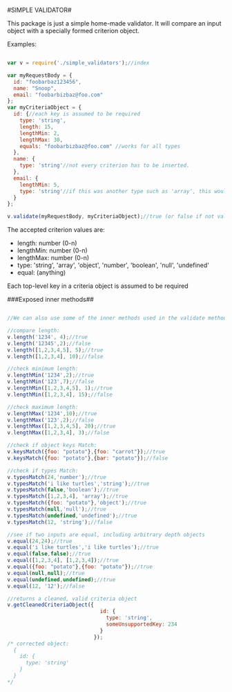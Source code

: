 #SIMPLE VALIDATOR#

This package is just a simple home-made validator. It will compare an input object with a specially formed criterion object.

Examples:

```javascript

var v = require('./simple_validators');//index

var myRequestBody = {
  id: "foobarbaz123456",
  name: "Snoop",
  email: "foobarbizbaz@foo.com"
};
var myCriteriaObject = {
  id: {//each key is assumed to be required
    type: 'string',
    length: 15,
    lengthMin: 2,
    lengthMax: 30,
    equals: "foobarbizbaz@foo.com" //works for all types
  },
  name: {
    type: 'string'//not every criterion has to be inserted.
  },
  email: {
    lengthMin: 5,
    type: 'string'//if this was another type such as 'array', this would invalidate, and return false
  }
};

v.validate(myRequestBody, myCriteriaObject);//true (or false if not valid)

```
The accepted criterion values are:

  - length: number (0-n)
  - lengthMin: number (0-n)
  - lengthMax: number (0-n)
  - type: 'string', 'array', 'object', 'number', 'boolean', 'null', 'undefined'
  - equal: (anything)

Each top-level key in a criteria object is assumed to be required

###Exposed inner methods##

```javascript

//We can also use some of the inner methods used in the validate method.

//compare length:
v.length('1234', 4);//true
v.length('12345',2);//false
v.length([1,2,3,4,5], 5);//true
v.length([1,2,3,4], 10);//false

//check minimum length:
v.lengthMin('1234',2);//true
v.lengthMin('123',7);//false
v.lengthMin([1,2,3,4,5], 1);//true
v.lengthMin([1,2,3,4], 15);//false

//check maximum length:
v.lengthMax('1234',10);//true
v.lengthMax('123',2);//false
v.lengthMax([1,2,3,4,5], 20);//true
v.lengthMax([1,2,3,4], 3);//false

//check if object keys Match:
v.keysMatch({foo: "potato"},{foo: "carrot"});//true
v.keysMatch({foo: "potato"},{bar: "potato"});//false

//check if types Match:
v.typesMatch(24,'number');//true
v.typesMatch('i like turtles','string');//true
v.typesMatch(false,'boolean');//true
v.typesMatch([1,2,3,4], 'array');//true
v.typesMatch({foo: "potato"},'object');//true
v.typesMatch(null,'null');//true
v.typesMatch(undefined,'undefined');//true
v.typesMatch(12, 'string');//false

//see if two inputs are equal, including arbitrary depth objects
v.equal(24,24);//true
v.equal('i like turtles','i like turtles');//true
v.equal(false,false);//true
v.equal([1,2,3,4], [1,2,3,4]);//true
v.equal({foo: "potato"},{foo: "potato"});//true
v.equal(null,null);//true
v.equal(undefined,undefined);//true
v.equal(12, '12');//false

//returns a cleaned, valid criteria object
v.getCleanedCriteriaObject({
                              id: {
                                type: 'string',
                                someUnsupportedKey: 234
                              }
                            });
/* corrected object:
  {
    id: {
      type: 'string'
    }
  }
*/

```
